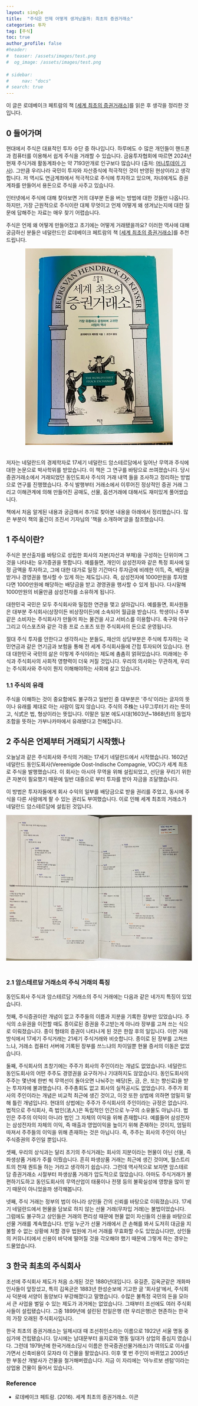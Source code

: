 ```yaml
---
layout: single
title:  "주식은 언제 어떻게 생겨났을까: 최초의 증권거래소"
categories: 투자
tag: [주식]
toc: true
author_profile: false
#header:
#  teaser: /assets/images/test.png
#  og_image: /assets/images/test.png

# sidebar:
#     nav: "docs"
# search: true
---
```


이 글은 로데베이크 페트람의 책 [[세계 최초의 증권거래소](https://product.kyobobook.co.kr/detail/S000001616746)]를 읽은 후 생각을 정리한 것 입니다.

## 0 들어가며

현대에서 주식은 대표적인 투자 수단 중 하나입니다. 하루에도 수 많은 개인들이 핸드폰과 컴퓨터를 이용해서 쉽게 주식을 거래할 수 있습니다. 금융투자협회에 따르면 2024년 현재 주식거래 활동계좌수는 약 7193만개로 인구보다 많습니다 (출처: [머니투데이 기사](https://news.mt.co.kr/mtview.php?no=2024040310382437738)). 그만큼  우리나라 국민이 투자와 자산증식에 적극적인 것이 반영된 현상이라고 생각합니다. 저 역시도 연금계좌에서 적극적으로 주식에 투자하고 있으며, 자녀에게도 증권 계좌를 만들어서 용돈으로 주식을 사주고 있습니다. 

인터넷에서 주식에 대해 찾아보면 거의 대부분 돈을 버는 방법에 대한 것들만 나옵니다. 하지만, 가장 근원적으로 주식이란 대체 무엇이고 언제 어떻게 왜 생겨났는지에 대한 질문에 답해주는 자료는 매우 찾기 어렵습니다. 

주식은 언제 왜 어떻게 만들어졌고 초기에는 어떻게 거래됐을까요? 이러한 역사에 대해 궁금하신 분들은 네덜란드인 로데베이크 페트람의 책  [[세계 최초의 증권거래소](https://product.kyobobook.co.kr/detail/S000001616746)]를 추천드립니다. 

<p align="center">   
    <img src="/images/2024-08-04-stock-history/book.webp" alt="세계 최초의 증권거래소 책 사진">
    <br>
   <span style="font-style: italic; color: #FFFFFF;">Fig. 1 세계 최초의 증권거래소 책</span>
</p>

저자는 네덜란드의 경제학자로 17세기 네덜란드 암스테르담에서 일어난 무역과 주식에 대한 논문으로 박사학위를 받았습니다. 이 책은 그 연구를 바탕으로 쓰여졌습니다. 당시 증권거래소에서 거래되었던 동인도회사 주식의 거래 내역 들을 조사하고 정리하는 방법으로 연구를 진행했습니다. 주식 발행부터 거래소에서 이루어진 정상적인 증권 거래 그리고 이해관계에 의해 만들어진 공매도, 선물, 옵션거래에 대해서도 재미있게 풀어썼습니다. 

책에서 처음 알게된 내용과 궁금해서 추가로 찾아본 내용을 아래에서 정리했습니다. 많은 부분이 책의 옮긴이 조진서 기자님의 '책을 소개하며'글을 참조했습니다.

## 1 주식이란?

주식은 분산출자를 바탕으로 성립한 회사의 자본(자산과 부채)을 구성하는 단위이며 그것을 나타내는 유가증권을 뜻합니다. 예를들면, 개인이 삼성전자와 같은 특정 회사에 일정 금액을 투자하고, 그에 대한 대가로 일정 기간마다 투자금에 비례한 이득, 즉, 배당을 받거나 경영권을 행사할 수 있게 하는 제도입니다. 즉, 삼성전자에 1000만원을 투자했다면 1000만원에 해당하는 배당금을 받고 경영권을 행사할 수 있게 됩니다. 다시말해 1000만원의 비율만큼 삼성전자를 소유하게 됩니다.

대한민국 국민은 모두 주식회사와 밀접한 연관을 맺고 살아갑니다. 예를들면, 회사원들은 대부분 주식회사(상장이든 비상장이든)에 소속되어 월급을 받습니다. 학생이나 주부같은 소비자는 주식회사가 만들어 파는 물건을 사고 서비스를 이용합니다. 축구와 야구 그리고 이스포츠와 같은 각종 프로 스포츠 또한 주식회사의 돈으로 운영됩니다. 

절대 주식 투자를 안한다고 생각하시는 분들도, 재산의 상당부분은 주식에 투자하는 국민연금과 같은 연기금과 보험을 통해 전 세계 주식회사들에 간접 투자되어 있습니다. 현대 대한민국 국민의 삶은 이렇게 주식이라는 제도에 촘촘히 얽혀있습니다. 미래에는 주식과 주식회사의 사회적 영향력이 더욱 커질 것입니다. 우리의 의사와는 무관하게, 우리는 주식회사와 주식이 뭔지 이해해야하는 사회에 살고 있습니다.

### 1.1 주식의 유래

주식을 이해하는 것이 중요함에도 불구하고 일반인 중 대부분은 '주식'이라는 글자의 뜻이나 유래를 제대로 아는 사람이 많지 않습니다. 주식의 주株는 나무그루터기 라는 뜻이고, 식式은 법, 형상이라는 뜻입니다. 이말은 일본 에도시대(1603년~1868년)의 동업자 조합을 뜻하는 가부나카마에서 유래됐다고 전해집니다. 

## 2 주식은 언제부터 거래되기 시작했나

오늘날과 같은 주식회사와 주식의 거래는 17세기 네덜란드에서 시작했습니다. 1602년 네덜란드 동인도회사(Vereenigde Oost-Indische Compagnie, VOC)가 세계 최초로 주식을 발행했습니다. 이 회사는 아시아 무역을 위해 설립되었고, 선단을 꾸리기 위한 큰 자본이 필요했기 때문에 일반 대중으로 부터 투자를 받아 자금을 조달했습니다. 

이 방법은 투자자들에게 회사 수익의 일부를 배당금으로 받을 권리를 주었고, 동시에 주식을 다른 사람에게 팔 수 있는 권리도 부여했습니다. 이로 인해 세계 최초의 거래소가 네덜란드 암스테르담에 설립된 것입니다.

<p align="center">   
    <img src="/images/2024-08-04-stock-history/history_of_stock.webp" alt="동인도회사의 역사 연도표">
    <br>
   <span style="font-style: italic; color: #FFFFFF;">Fig. 2 동인도회사의 역사 연도표 (출처: 세계 최초의 증권거래소)</span>
</p>

### 2.1 암스테르담 거래소의 주식 거래의 특징

동인도회사 주식과 암스테르담 거래소의 주식 거래에는 다음과 같은 네가지 특징이 있었습니다.

첫째, 주식증권이란 개념이 없고 주주들의 이름과 지분을 기록한 장부만 있었습니다. 주식의 소유권을 이전할 때도 종이로된 증권을 주고받는게 아니라 장부를 고쳐 쓰는 식으로 이뤄졌습니다. 종이 형태의 증권이 나타나게 된 것은 한참 후의 일입니다. 이런 거래 방식에서 17세기 주식거래는 21세기 주식거래와 비슷합니다. 종이로 된 장부를 고쳐쓰느냐, 거래소 컴퓨터 서버에 기록된 장부를 쓰느냐의 차이일뿐 현물 증서의 이동은 없었습니다.

둘째, 주식회사의 초창기에는 주주가 회사의 주인이라는 개념도 없었습니다. 네덜란드 동인도회사의 어떤 주주도 경영권을 요구하거나 기대하지도 않았습니다. 동인도회사의 주주는 몇년에 한번 씩 무역선이 돌아오면 나눠주는 배당(돈, 금, 은, 또는 향신료)을 받는 투자자에 불과했습니다. 주주총회도 없고 회사의 실적공시도 없었습니다. 주주가 회사의 주인이라는 개념은 비교적 최근에 생긴 것이고, 이것 또한 상법에 의하면 엄밀히 말해 틀린 개념입니다. 현대의 상법에는 주주가 주식회사의 주인이라는 규정은 없습니다. 법적으로 주식회사, 즉 법인(法人)은 독립적인 인간으로 누구의 소유물도 아닙니다. 법인은 주주의 이익이 아니라 법인 그 자체의 이익을 위해 존재합니다. 예를들어 삼성전자는 삼성전자의 자체의 이익, 즉 매출과 영업이익을 높이기 위해 존재하는 것이지, 엄밀히 따져서 주주들의 이익을 위해 존재하는 것은 아닙니다. 즉, 주주는 회사의 주인이 아닌 주식증권의 주인일 뿐입니다.

셋째, 우리의 상식과는 달리 초기의 주식거래는 회사의 지분이라는 현물이 아닌 선물, 즉 파생상품 거래가 주를 이뤘습니다. 흔히 파생상품 거래는 최근에 생긴 것이며, 월스트리트의 천재 퀀트들 하는 거라고 생각하기 쉽습니다. 그런데 역사적으로 보자면 암스테르담 증권거래소 시절부터 파생상품 거래가 압도적으로 많았습니다. 아마도 주식거래가 불편하기도하고 동인도회사의 무역산업이 태풍이나 전쟁 등의 불확실성에 영향을 많이 받기 때문이 아니었을까 생각해봅니다.

넷째, 주식 거래는 정부의 법이 아니라 상인들 간의 신뢰를 바탕으로 이뤄졌습니다. 17세기 네덜란드에서 현물을 담보로 하지 않는 선물 거래(무차입 거래)는 불법이었습니다. 그럼에도 불구하고 상인들은 거래의 편리성 때문에 현물 없이 자신들의 신용을 바탕으로 선물 거래를 계속했습니다. 만일 누군가 선물 거래에서 큰 손해를 봐서 도저히 대금을 지불할 수 없는 상황에 처할 경우 법원에 가서 거래를 무효화할 수도 있었습니다만, 상인들의 커뮤니티에서 신용이 바닥에 떨어질 것을 각오해야 했기 때문에 그렇게 하는 경우는 드물었습니다.

## 3 한국 최초의 주식회사

조선에 주식회사 제도가 처음 소개된 것은 1880년대입니다. 유길준, 김옥균같은 개화파 인사들이 앞장섰고, 특히 김옥균은 1883년 한성순보에 기고한 글 ’회사설’에서, 주식회사 덕분에 서양이 동양보다 부강해졌다고 말했습니다. 수많은 불특정 국민의 돈을 모아서 큰 사업을 벌일 수 있는 제도가 과거에는 없었습니다. 그때부터 조선에도 여러 주식회사들이 설립됐습니다. 그중 1899년에 설린된 천일은행 (현 우리은행)은 현존하는 한국의 가장 오래된 주식회사입니다.

한국 최초의 증권거래소는 일제시대 때 조선취인소라는 이름으로 1922년 서울 명동 중심가에 건립됐습니다. 당시에는 남대문부터 을지로와 명동 일대가 상업의 중심지 였습니다. 그런데 1979년에 한국거래소(당시 이름은 한국증권선물거래소)가 여의도로 이사를 가면서 신축비용이 모자라 이 건물을 팔았습니다. 이후 몇 번 주인이 바뀌었고 2005년 한 부동산 개발사가 건물을 철거해버렸습니다. 지금 이 자리에는 ’아누르보 센텀’이라는 상업용 건물이 들어서 있습니다.



### Reference

- 로데베이크 페트람. (2016). 세계 최초의 증권거래소. 이콘
